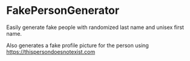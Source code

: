 # FakePersonGenerator

Easily generate fake people with randomized last name and unisex first name.

Also generates a fake profile picture for the person using
https://thispersondoesnotexist.com
